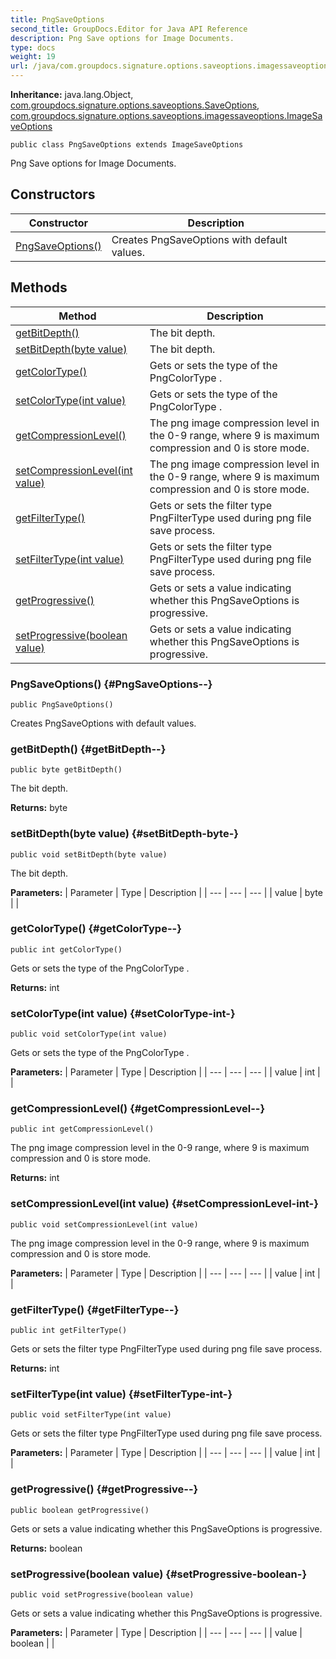 ```yaml
---
title: PngSaveOptions
second_title: GroupDocs.Editor for Java API Reference
description: Png Save options for Image Documents.
type: docs
weight: 19
url: /java/com.groupdocs.signature.options.saveoptions.imagessaveoptions/pngsaveoptions/
---
```

**Inheritance:**
java.lang.Object, [com.groupdocs.signature.options.saveoptions.SaveOptions](../../com.groupdocs.signature.options.saveoptions/saveoptions), [com.groupdocs.signature.options.saveoptions.imagessaveoptions.ImageSaveOptions](../../com.groupdocs.signature.options.saveoptions.imagessaveoptions/imagesaveoptions)
```
public class PngSaveOptions extends ImageSaveOptions
```

Png Save options for Image Documents.
## Constructors

| Constructor | Description |
| --- | --- |
| [PngSaveOptions()](#PngSaveOptions--) | Creates PngSaveOptions with default values. |
## Methods

| Method | Description |
| --- | --- |
| [getBitDepth()](#getBitDepth--) | The bit depth. |
| [setBitDepth(byte value)](#setBitDepth-byte-) | The bit depth. |
| [getColorType()](#getColorType--) | Gets or sets the type of the  PngColorType . |
| [setColorType(int value)](#setColorType-int-) | Gets or sets the type of the  PngColorType . |
| [getCompressionLevel()](#getCompressionLevel--) | The png image compression level in the 0-9 range, where 9 is maximum compression and 0 is store mode. |
| [setCompressionLevel(int value)](#setCompressionLevel-int-) | The png image compression level in the 0-9 range, where 9 is maximum compression and 0 is store mode. |
| [getFilterType()](#getFilterType--) | Gets or sets the filter type  PngFilterType  used during png file save process. |
| [setFilterType(int value)](#setFilterType-int-) | Gets or sets the filter type  PngFilterType  used during png file save process. |
| [getProgressive()](#getProgressive--) | Gets or sets a value indicating whether this PngSaveOptions is progressive. |
| [setProgressive(boolean value)](#setProgressive-boolean-) | Gets or sets a value indicating whether this PngSaveOptions is progressive. |
### PngSaveOptions() {#PngSaveOptions--}
```
public PngSaveOptions()
```


Creates PngSaveOptions with default values.

### getBitDepth() {#getBitDepth--}
```
public byte getBitDepth()
```


The bit depth.

**Returns:**
byte
### setBitDepth(byte value) {#setBitDepth-byte-}
```
public void setBitDepth(byte value)
```


The bit depth.

**Parameters:**
| Parameter | Type | Description |
| --- | --- | --- |
| value | byte |  |

### getColorType() {#getColorType--}
```
public int getColorType()
```


Gets or sets the type of the  PngColorType .

**Returns:**
int
### setColorType(int value) {#setColorType-int-}
```
public void setColorType(int value)
```


Gets or sets the type of the  PngColorType .

**Parameters:**
| Parameter | Type | Description |
| --- | --- | --- |
| value | int |  |

### getCompressionLevel() {#getCompressionLevel--}
```
public int getCompressionLevel()
```


The png image compression level in the 0-9 range, where 9 is maximum compression and 0 is store mode.

**Returns:**
int
### setCompressionLevel(int value) {#setCompressionLevel-int-}
```
public void setCompressionLevel(int value)
```


The png image compression level in the 0-9 range, where 9 is maximum compression and 0 is store mode.

**Parameters:**
| Parameter | Type | Description |
| --- | --- | --- |
| value | int |  |

### getFilterType() {#getFilterType--}
```
public int getFilterType()
```


Gets or sets the filter type  PngFilterType  used during png file save process.

**Returns:**
int
### setFilterType(int value) {#setFilterType-int-}
```
public void setFilterType(int value)
```


Gets or sets the filter type  PngFilterType  used during png file save process.

**Parameters:**
| Parameter | Type | Description |
| --- | --- | --- |
| value | int |  |

### getProgressive() {#getProgressive--}
```
public boolean getProgressive()
```


Gets or sets a value indicating whether this PngSaveOptions is progressive.

**Returns:**
boolean
### setProgressive(boolean value) {#setProgressive-boolean-}
```
public void setProgressive(boolean value)
```


Gets or sets a value indicating whether this PngSaveOptions is progressive.

**Parameters:**
| Parameter | Type | Description |
| --- | --- | --- |
| value | boolean |  |

